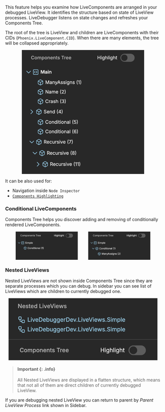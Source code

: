 This feature helps you examine how LiveComponents are arranged in your debugged LiveView. It identifies the structure based on state of LiveView processes. LiveDebugger listens on state changes and refreshes your Components Tree.

The root of the tree is LiveView and children are LiveComponents with their CIDs (`Phoenix.LiveComponent.CID`). When there are many elements, the tree will be collapsed appropriately.

<div style="display: flex; justify-content: center;">
<img src="images/components_tree.png" alt="Components Tree" height="400px">
</div>

It can be also used for:

- Navigation inside `Node Inspector`
- [`Components Highlighting`](components_highlighting.md)

### Conditional LiveComponents

Components Tree helps you discover adding and removing of conditionally rendered LiveComponents.

<div style="display: flex; justify-content: space-evenly;">
<img src="images/components_tree_conditional_closed.png" alt="Conditional closed in Components Tree" width="40%"/>
<img src="images/components_tree_conditional_opened.png" alt="Conditional opened in Components Tree" width="40%"/>
</div>

### Nested LiveViews

Nested LiveViews are not shown inside Components Tree since they are separate processes which you can debug. In sidebar you can see list of LiveViews which are children to currently debugged one.

<div style="display: flex; justify-content: center;">
<img src="images/nested_live_views.png" alt="Nested LiveViews" height="200px">
</div>

> #### Important {: .info}
>
> All Nested LiveViews are displayed in a flatten structure, which means that not all of them are direct children of currently debugged LiveView.

If you are debugging nested LiveView you can return to parent by _Parent LiveView Process_ link shown in Sidebar.
